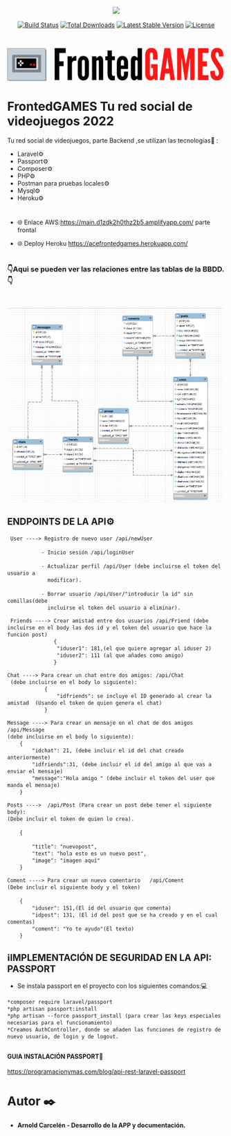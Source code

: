 <p align="center"><a href="https://laravel.com" target="_blank"><img src="https://raw.githubusercontent.com/laravel/art/master/logo-lockup/5%20SVG/2%20CMYK/1%20Full%20Color/laravel-logolockup-cmyk-red.svg" width="400"></a></p>

<p align="center">
<a href="https://travis-ci.org/laravel/framework"><img src="https://travis-ci.org/laravel/framework.svg" alt="Build Status"></a>
<a href="https://packagist.org/packages/laravel/framework"><img src="https://img.shields.io/packagist/dt/laravel/framework" alt="Total Downloads"></a>
<a href="https://packagist.org/packages/laravel/framework"><img src="https://img.shields.io/packagist/v/laravel/framework" alt="Latest Stable Version"></a>
<a href="https://packagist.org/packages/laravel/framework"><img src="https://img.shields.io/packagist/l/laravel/framework" alt="License"></a>
</p>

<br>
<p aling="center">
  <img src="./images/Logo.png" width="500" title="hover text">
</p>

# FrontedGAMES Tu red social de videojuegos 2022


Tu red social de videojuegos, parte Backend ,se utilizan las tecnologías🔧 : 
* Laravel⚙️
* Passport⚙️
* Composer⚙️
* PHP⚙️
* Postman para pruebas locales⚙️
* Mysql⚙️
* Heroku⚙️
 
 #

* 🌐 Enlace AWS:https://main.d1zdk2h0thz2b5.amplifyapp.com/ parte frontal

* 🌐 Deploy Heroku https://acefrontedgames.herokuapp.com/
#
### 👇Aqui se pueden ver las relaciones entre las tablas de la BBDD.👇

<br>
<p aling="center">
  <img src="./images/RelacionesTablas.png" width="500" title="hover text">
</p>

## ENDPOINTS DE LA API⚙️

```
 User ----> Registro de nuevo user /api/newUser

           - Inicio sesión /api/loginUser

           - Actualizar perfil /api/User (debe incluirse el token del usuario a 
             modificar).

           - Borrar usuario /api/User/"introducir la id" sin comillas(debe
             incluirse el token del usuario a eliminar).
```
```
 Friends ----> Crear amistad entre dos usuarios /api/Friend (debe incluirse en el body las dos id y el token del usuario que hace la función post)
               {
                "iduser1": 181,(el que quiere agregar al iduser 2)
                "iduser2": 111 (al que añades como amigo)
               }
```

```
Chat ----> Para crear un chat entre dos amigos: /api/Chat
 (debe incluirse en el body lo siguiente):
            {
                "idfriends": se incluye el ID generado al crear la amistad  (Usando el token de quien genera el chat)
            }
```
```
Message ----> Para crear un mensaje en el chat de dos amigos /api/Message
(debe incluirse en el body lo siguiente):
    {
        "idchat": 21, (debe incluir el id del chat creado anteriormente)
        "idfriends":31, (debe incluir el id del amigo al que vas a enviar el mensaje)
        "message":"Hola amigo " (debe incluir el token del user que manda el mensaje)
    }
```
```
Posts ---->  /api/Post (Para crear un post debe tener el siguiente body):
(Debe incluir el token de quien lo crea).

    {
      
        "title": "nuevopost",
        "text": "hola esto es un nuevo post",
        "image": "imagen aquí"
    }
```

```
Coment ----> Para crear un nuevo comentario   /api/Coment
(Debe incluir el siguiente body y el token)

    {
        "iduser": 151,(El id del usuario que comenta)
        "idpost": 131, (El id del post que se ha creado y en el cual comentas)
        "coment": "Yo te ayudo"(El texto)
    }
```
## ℹ️IMPLEMENTACIÓN DE SEGURIDAD EN LA API: PASSPORT
* Se instala passport en el proyecto con los siguientes comandos:💻
```
*composer require laravel/passport
*php artisan passport:install
*php artisan --force passport_install (para crear las keys especiales necesarias para el funcionamiento)
*Creamos AuthController, donde se añaden las funciones de registro de nuevo usuario, de login y de logout.
```
##
<h4>GUIA INSTALACIÓN PASSPORT📔</h4>

https://programacionymas.com/blog/api-rest-laravel-passport

# Autor ✒️ 
* #### Arnold Carcelén - Desarrollo de la APP y documentación.

